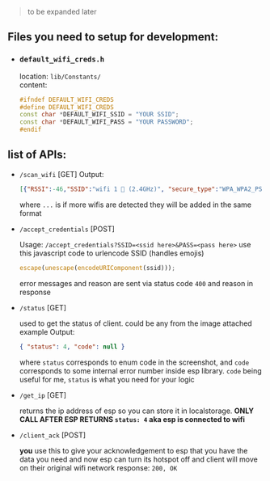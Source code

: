 > to be expanded later

## Files you need to setup for development:

-   ### `default_wifi_creds.h`

    location: `lib/Constants/` \
    content:

    ```cpp
    #ifndef DEFAULT_WIFI_CREDS
    #define DEFAULT_WIFI_CREDS
    const char *DEFAULT_WIFI_SSID = "YOUR SSID";
    const char *DEFAULT_WIFI_PASS = "YOUR PASSWORD";
    #endif
    ```

## list of APIs:

-   `/scan_wifi` [GET] Output:

    ```json
    [{"RSSI":-46,"SSID":"wifi 1 🥳 (2.4GHz)", "secure_type":"WPA_WPA2_PSK"}, ...]
    ```

    where `...` is if more wifis are detected they will be added in the same
    format

-   `/accept_credentials` [POST]

    Usage: `/accept_credentials?SSID=<ssid here>&PASS=<pass here>` use this
    javascript code to urlencode SSID (handles emojis)

    ```js
    escape(unescape(encodeURIComponent(ssid)));
    ```

    error messages and reason are sent via status code `400` and reason in
    response

-   `/status` [GET]

    used to get the status of client. could be any from the image attached
    example Output:

    ```json
    { "status": 4, "code": null }
    ```

    where `status` corresponds to enum code in the screenshot, and `code`
    corresponds to some internal error number inside esp library. `code` being
    useful for me, `status` is what you need for your logic

-   `/get_ip` [GET]

    returns the ip address of esp so you can store it in localstorage. **ONLY
    CALL AFTER ESP RETURNS `status: 4` aka esp is connected to wifi**

-   `/client_ack` [POST]

    **you** use this to give your acknowledgement to esp that you have the data
    you need and now esp can turn its hotspot off and client will move on their
    original wifi network response: `200, OK`
